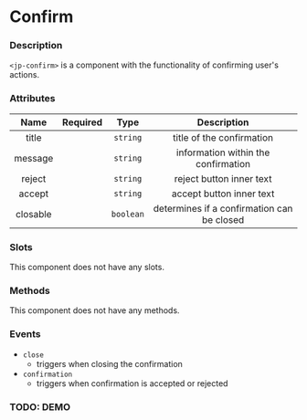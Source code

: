 # Confirm

### Description

`<jp-confirm>` is a component with the functionality of confirming user's actions.

### Attributes

| **Name** | **Required** | **Type** | **Description** |
| :----: | :----: | :----: | :---: |
| title | |`string` | title of the confirmation |
| message | | `string` | information within the confirmation |
| reject | | `string` | reject button inner text |
| accept | | `string` | accept button inner text |
| closable | | `boolean` | determines if a confirmation can be closed |

### Slots

This component does not have any slots.


### Methods

This component does not have any methods.


### Events

- `close`
   - triggers when closing the confirmation
- `confirmation`
   - triggers when confirmation is accepted or rejected

### TODO: DEMO
